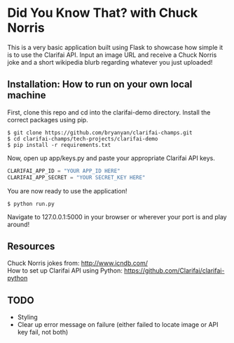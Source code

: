 # Did You Know That? with Chuck Norris

This is a very basic application built using Flask to showcase how simple it is to use the
Clarifai API. Input an image URL and receive a Chuck Norris joke and a short wikipedia
blurb regarding whatever you just uploaded!


## Installation: How to run on your own local machine

First, clone this repo and cd into the clarifai-demo directory.
Install the correct packages using pip.

```
$ git clone https://github.com/bryanyan/clarifai-champs.git
$ cd clarifai-champs/tech-projects/clarifai-demo
$ pip install -r requirements.txt
```

Now, open up app/keys.py and paste your appropriate Clarifai API keys.
```python
CLARIFAI_APP_ID = "YOUR APP_ID HERE"
CLARIFAI_APP_SECRET = "YOUR SECRET_KEY HERE"
```

You are now ready to use the application! 
```
$ python run.py
```
Navigate to 127.0.0.1:5000 in your browser or wherever your port is and play around!

## Resources 
Chuck Norris jokes from: http://www.icndb.com/
<br>
How to set up Clarifai API using Python: https://github.com/Clarifai/clarifai-python

## TODO
* Styling
* Clear up error message on failure (either failed to locate image or API key fail, not both)

